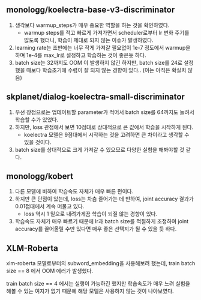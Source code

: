 ## monologg/koelectra-base-v3-discriminator

1. 생각보다 warmup_steps가 매우 중요한 역할을 하는 것을 확인하였다.
   - warmup steps를 적고 빠르게 가져가면서 scheduler로부터 lr 변화 주기를 많도록 했더니, 학습이 제대로 되지 않는 이슈가 발생하였다.
2. learning rate는 초반에는 너무 작게 가져갈 필요없이 1e-7 정도에서 warmup을 하며 1e-4를 max_lr로 설정하고 학습하는 것이 좋은듯 하다.
3. batch size는 32까지도 OOM 이 발생하지 않긴 하지만, batch size를 24로 설정했을 때보다 학습초기에 수렴이 잘 되지 않는 경향이 있다.. (이는 아직은 확실치 않음)



## skplanet/dialog-koelectra-small-discriminator

1. 우선 장점으로는 업데이트할 parameter가 적어서 batch size를 64까지도 늘려서 학습할 수가 있었다.
2. 하지만, loss 관점에서 보면 10점대로 상대적으로 큰 값에서 학습을 시작하게 된다.
   - koelectra 모델은 9점대에서 시작하는 것을 고려하면 큰 차이라고 생각할 수 있을 것이다.
3. batch size를 상대적으로 크게 가져갈 수 있으므로 다양한 실험을 해봐야할 것 같다.



## monologg/kobert

1. 다른 모델에 비하여 학습속도 자체가 매우 빠른 편이다.
2. 하지만 큰 단점이 있는데, loss는 차츰 줄어가는 데 반하여, joint accuracy 결과가 0.01점대에서 계속 머물고 있다.
   - loss 역시 1 밑으로 내려가게끔 학습이 되질 않는 경향이 있다.
3. 학습속도 자체가 매우 빠르기 때문에 lr과 batch size를 적절하게 조정하여 joint accuracy를 끌어올릴 수만 있다면 매우 좋은 선택지가 될 수 있을 듯 하다.



## XLM-Roberta

xlm-roberta 모델로부터의 subword_embedding을 사용해보려 했는데, train batch size == 8 에서 OOM 에러가 발생했다.

train batch size == 4 에서는 실행이 가능하긴 했지만 학습속도가 매우 느려 실험을 해볼 수 있는 여지가 없기 때문에 해당 모델은 사용하지 않는 것이 나아보였다.